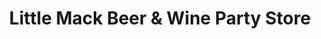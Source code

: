 ---
title: "Little Mack Beer & Wine Party Store"
url: /saint-clair-shores/little-mack-beer-und-wine-party-store/
shop: Lebensmittel
---